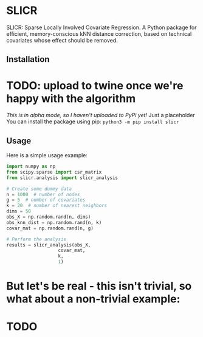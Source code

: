 
# SLICR

SLICR: Sparse Locally Involved Covariate Regression. A Python package for efficient, memory-conscious kNN distance correction, based on technical covariates whose effect should be removed.

## Installation

# TODO: upload to twine once we're happy with the algorithm
*This is in alpha mode, so I haven't uploaded to PyPi yet!* Just a placeholder
You can install the package using pip:
`python3 -m pip install slicr`


## Usage

Here is a simple usage example:

```python
import numpy as np
from scipy.sparse import csr_matrix
from slicr.analysis import slicr_analysis

# Create some dummy data
n = 1000  # number of nodes
g = 5  # number of covariates
k = 20  # number of nearest neighbors
dims = 50
obs_X = np.random.rand(n, dims)
obs_knn_dist = np.random.rand(n, k)
covar_mat = np.random.rand(n, g)

# Perform the analysis
results = slicr_analysis(obs_X, 
                   covar_mat, 
                   k, 
                   1)
```

# But let's be real - this isn't trivial, so what about a non-trivial example:
# TODO

